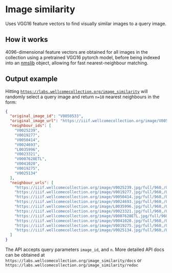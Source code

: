 # Image similarity

Uses VGG16 feature vectors to find visually similar images to a query image.

## How it works

4096-dimensional feature vectors are obtained for all images in the collection using a pretrained VGG16 pytorch model, before being indexed into an [nmslib](https://github.com/nmslib/nmslib) object, allowing for fast nearest-neighbour matching.

## Output example

Hitting [`https://labs.wellcomecollection.org/image_similarity`](https://labs.wellcomecollection.org/image_similarity) will randomly select a query image and return `n=10` nearest neighbours in the form:

```json
{
  "original_image_id": "V0050533",
  "original_image_url": "https://iiif.wellcomecollection.org/image/V0050533.jpg/full/960,/0/default.jpg",
  "neighbour_ids": [
    "V0025239",
    "V0019277",
    "V0050414",
    "V0024693",
    "L0035996",
    "V0023321",
    "V0007628ETL",
    "V0041020",
    "V0019275",
    "V0025134"
  ],
  "neighbour_urls": [
    "https://iiif.wellcomecollection.org/image/V0025239.jpg/full/960,/0/default.jpg",
    "https://iiif.wellcomecollection.org/image/V0019277.jpg/full/960,/0/default.jpg",
    "https://iiif.wellcomecollection.org/image/V0050414.jpg/full/960,/0/default.jpg",
    "https://iiif.wellcomecollection.org/image/V0024693.jpg/full/960,/0/default.jpg",
    "https://iiif.wellcomecollection.org/image/L0035996.jpg/full/960,/0/default.jpg",
    "https://iiif.wellcomecollection.org/image/V0023321.jpg/full/960,/0/default.jpg",
    "https://iiif.wellcomecollection.org/image/V0007628ETL.jpg/full/960,/0/default.jpg",
    "https://iiif.wellcomecollection.org/image/V0041020.jpg/full/960,/0/default.jpg",
    "https://iiif.wellcomecollection.org/image/V0019275.jpg/full/960,/0/default.jpg",
    "https://iiif.wellcomecollection.org/image/V0025134.jpg/full/960,/0/default.jpg"
  ]
}
```

The API accepts query parameters `image_id`, and `n`. More detailed API docs can be obtained at `https://labs.wellcomecollection.org/image_similarity/docs` or `https://labs.wellcomecollection.org/image_similarity/redoc`
